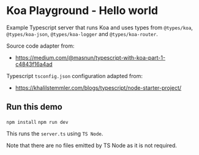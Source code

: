 # Koa Playground - Hello world

Example Typescript server that runs Koa and uses types from `@types/koa`, `@types/koa-json`, `@types/koa-logger` and `@types/koa-router`.

Source code adapter from:
- https://medium.com/@masnun/typescript-with-koa-part-1-c4843f16a4ad

Typescript `tsconfig.json` configuration adapted from:
- https://khalilstemmler.com/blogs/typescript/node-starter-project/

## Run this demo

`npm install`
`npm run dev`

This runs the `server.ts` using `TS Node`. 

Note that there are no files emitted by TS Node as it is not required.